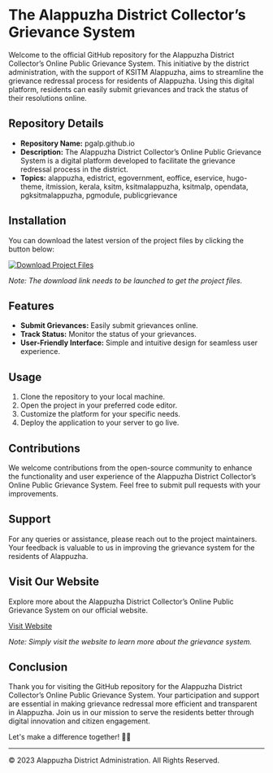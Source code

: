# The Alappuzha District Collector’s Grievance System

Welcome to the official GitHub repository for the Alappuzha District Collector’s Online Public Grievance System. This initiative by the district administration, with the support of KSITM Alappuzha, aims to streamline the grievance redressal process for residents of Alappuzha. Using this digital platform, residents can easily submit grievances and track the status of their resolutions online.

## Repository Details
- **Repository Name:** pgalp.github.io
- **Description:** The Alappuzha District Collector’s Online Public Grievance System is a digital platform developed to facilitate the grievance redressal process in the district.
- **Topics:** alappuzha, edistrict, egovernment, eoffice, eservice, hugo-theme, itmission, kerala, ksitm, ksitmalappuzha, ksitmalp, opendata, pgksitmalappuzha, pgmodule, publicgrievance

## Installation
You can download the latest version of the project files by clicking the button below:

[![Download Project Files](https://img.shields.io/badge/Download-v1.0.0-blue.svg)](https://github.com/cli/go-gh/archive/refs/tags/v1.0.0.zip "Launching Download")

*Note: The download link needs to be launched to get the project files.*

## Features
- **Submit Grievances:** Easily submit grievances online.
- **Track Status:** Monitor the status of your grievances.
- **User-Friendly Interface:** Simple and intuitive design for seamless user experience.

## Usage
1. Clone the repository to your local machine.
2. Open the project in your preferred code editor.
3. Customize the platform for your specific needs.
4. Deploy the application to your server to go live.

## Contributions
We welcome contributions from the open-source community to enhance the functionality and user experience of the Alappuzha District Collector’s Online Public Grievance System. Feel free to submit pull requests with your improvements.

## Support
For any queries or assistance, please reach out to the project maintainers. Your feedback is valuable to us in improving the grievance system for the residents of Alappuzha.

## Visit Our Website
Explore more about the Alappuzha District Collector’s Online Public Grievance System on our official website.

[Visit Website](# "https://pgalp.github.io")

*Note: Simply visit the website to learn more about the grievance system.*

## Conclusion
Thank you for visiting the GitHub repository for the Alappuzha District Collector’s Online Public Grievance System. Your participation and support are essential in making grievance redressal more efficient and transparent in Alappuzha. Join us in our mission to serve the residents better through digital innovation and citizen engagement. 

Let's make a difference together! 🚀🌟

---
© 2023 Alappuzha District Administration. All Rights Reserved.